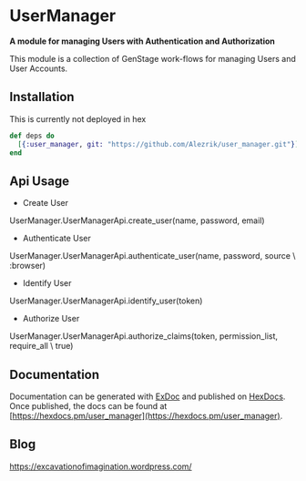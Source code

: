 # UserManager

**A module for managing Users with Authentication and Authorization**

This module is a collection of GenStage work-flows for managing Users and User Accounts.


## Installation

This is currently not deployed in hex

```elixir
def deps do
  [{:user_manager, git: "https://github.com/Alezrik/user_manager.git"}]
end
```

## Api Usage

* Create User

UserManager.UserManagerApi.create_user(name, password, email)

* Authenticate User

UserManager.UserManagerApi.authenticate_user(name, password, source \\ :browser)

* Identify User

UserManager.UserManagerApi.identify_user(token)

* Authorize User

UserManager.UserManagerApi.authorize_claims(token, permission_list, require_all \\ true) 

## Documentation

Documentation can be generated with [ExDoc](https://github.com/elixir-lang/ex_doc)
and published on [HexDocs](https://hexdocs.pm). Once published, the docs can
be found at [https://hexdocs.pm/user_manager](https://hexdocs.pm/user_manager).

## Blog
https://excavationofimagination.wordpress.com/
